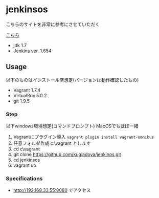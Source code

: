 # jenkinsos

こちらのサイトを非常に参考にさせていただく

[こちら](http://qiita.com/amasok23/items/2483f5f3e9fe371d1d92)

* jdk 1.7
* Jenkins ver. 1.654

## Usage

以下のものはインストール済想定(バージョンは動作確認したもの)

* Vagrant 1.7.4
* VirtualBox 5.0.2
* git 1.9.5

### Step

以下windows環境想定(コマンドプロンプト) MacOSでもほぼ一緒

1. Vagrantにプラグイン導入 `vagrant plugin install vagrant-omnibus`
1. 任意フォルダ作成 c:\vagrant とします
1. cd c\vagrant
1. git clone https://github.com/kugiadoya/jenkinos.git
1. cd jenkinsos
1. vagrant up

### Specifications

* http://192.168.33.55:8080 でアクセス
